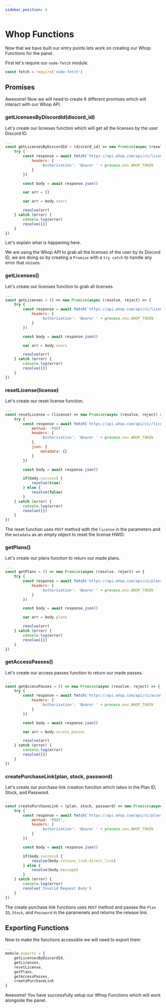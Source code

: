 ```yaml
---
sidebar_position: 4
---
```


# Whop Functions

Now that we have built our entry points lets work on creating our Whop Functions for the panel.

First let's require our ``node-fetch`` module.

```js title="functions/whop.js"
const fetch = require('node-fetch')
```

## Promises

Awesome! Now we will need to create 6 different promises which will interact with our Whop API.

### getLicensesByDiscordId(discord_id)

Let's create our licneses function which will get all the licenses by the user Discord ID.

```js title="functions/whop.js"
...
const getLicensesByDiscordId = (discord_id) => new Promise(async (resolve, reject) => {
    try {
        const response = await fetch(`https://api.whop.com/api/v1/licenses?discord_account_id=${discord_id}`, {
            headers: {
                'Authorization': 'Bearer ' + process.env.WHOP_TOKEN
            }
        })

        const body = await response.json()

        var arr = []

        var arr = body.users

        resolve(arr)
    } catch (error) {
        console.log(error)
        resolve([])
    }
})
```

Let's explain what is happening here.

We are using the Whop API to grab all the licenses of the user by its Discord ID, we are doing so by creating a ``Promise`` with a ``try catch`` to handle any error that occurs.

### getLicenses()

Let's create our licenses function to grab all licenses.

```js title="functions/whop.js"
...
const getLicenses = () => new Promise(async (resolve, reject) => {
    try {
        const response = await fetch(`https://api.whop.com/api/v1/licenses`, {
            headers: {
                'Authorization': 'Bearer ' + process.env.WHOP_TOKEN
            }
        })

        const body = await response.json()

        var arr = body.users

        resolve(arr)
    } catch (error) {
        console.log(error)
        resolve([])
    }
})
```

### resetLicense(license)

Let's create our reset license function.

```js title="functions/whop.js"
...
const resetLicense = (license) => new Promise(async (resolve, reject) => {
    try {
        const response = await fetch(`https://api.whop.com/api/v1//licenses/${license}/reset`, {
            method: 'POST',
            headers: {
                'Authorization': 'Bearer ' + process.env.WHOP_TOKEN
            },
            json: {
                metadata: {}
            }
        })

        const body = await response.json()

        if(body.success) {
            resolve(true)
        } else {
            resolve(false)
        }
    } catch (error) {
        console.log(error)
        resolve([])
    }
})
```

The reset function uses ``POST`` method with the ``license`` in the parameters and the ``metadata`` as an empty object to reset the license HWID.

### getPlans()

Let's create our plans function to return our made plans.

```js title="functions/whop.js"
...
const getPlans = () => new Promise(async (resolve, reject) => {
    try {
        const response = await fetch('https://api.whop.com/api/v1/plans', {
            headers: {
                'Authorization': 'Bearer ' + process.env.WHOP_TOKEN
            }
        })

        const body = await response.json()

        var arr = body.plans

        resolve(arr)
    } catch (error) {
        console.log(error)
        resolve([])
    }
})
```

### getAccessPasses()

Let's create our access passes function to return our made passes.

```js title="functions/whop.js"
...
const getAccessPasses = () => new Promise(async (resolve, reject) => {
    try {
        const response = await fetch('https://api.whop.com/api/v1/access_passes', {
            headers: {
                'Authorization': 'Bearer ' + process.env.WHOP_TOKEN
            }
        })

        const body = await response.json()

        var arr = body.access_passes

        resolve(arr)
    } catch (error) {
        console.log(error)
        resolve([])
    }
})
```

### createPurchaseLink(plan, stock, password)

Let's create our purchase link creation function which takes in the Plan ID, Stock, and Password.

```js title="functions/whop.js"
...
const createPurchaseLink = (plan, stock, password) => new Promise(async (resolve, reject) => {
    try {
        const response = await fetch(`https://api.whop.com/api/v1/plans/${plan}/create_link?stock=${stock}${password.length > 0 ? `&password=${password}` : ''}`, {
            method: 'POST',
            headers: {
                'Authorization': 'Bearer ' + process.env.WHOP_TOKEN
            }
        })

        const body = await response.json()

        if(body.success) {
            resolve(body.release_link.direct_link)
        } else {
            resolve(body.message)
        }
    } catch (error) {
        console.log(error)
        resolve('Invalid Request Body')
    }
})
```

The create purchase link functions uses ``POST`` method and passes the ``Plan ID``, ``Stock``, and ``Password`` in the paramenets and returns the release link.

## Exporting Functions

Now to make the functions accessible we will need to export them

```js title="functions/whop.js"
...
module.exports = {
    getLicensesByDiscordId,
    getLicenses,
    resetLicense,
    getPlans,
    getAccessPasses,
    createPurchaseLink
}
```

Awesome! You have successfully setup our Whop Functions which will work alongside the panel.